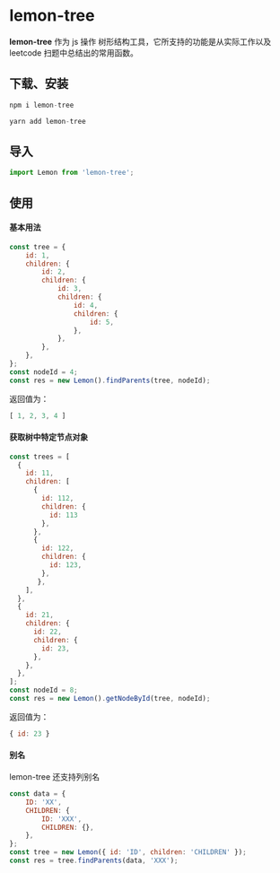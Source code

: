 # lemon-tree

**lemon-tree** 作为 js 操作 树形结构工具，它所支持的功能是从实际工作以及
leetcode 扫题中总结出的常用函数。

## 下载、安装

```javascript
npm i lemon-tree
```

```javascript
yarn add lemon-tree
```

## 导入

```javascript
import Lemon from 'lemon-tree';
```

## 使用

#### 基本用法 

```javascript 1.8
const tree = {
    id: 1,
    children: {
        id: 2,
        children: {
            id: 3,
            children: {
                id: 4,
                children: {
                    id: 5,
                },
            },
        },
    },
};
const nodeId = 4;
const res = new Lemon().findParents(tree, nodeId);
```

返回值为：

```javascript 1.8
[ 1, 2, 3, 4 ]
```

#### 获取树中特定节点对象

```javascript 1.8
const trees = [
  {
    id: 11,
	children: [
      { 
      	id: 112,
      	children: {
      	  id: 113
      	},
	  },
	  {
	  	id: 122,
	  	children: {
	  	  id: 123,
		},
	   },
	],
  },
  {
	id: 21,
	children: {
	  id: 22,
	  children: {
	  	id: 23,
	  },
	},
  },
];
const nodeId = 8;
const res = new Lemon().getNodeById(tree, nodeId);
```

返回值为：
```javascript 1.8
{ id: 23 }
```
#### 别名

lemon-tree 还支持列别名

```javascript 1.8
const data = {
    ID: 'XX',
    CHILDREN: {
        ID: 'XXX',
        CHILDREN: {},
    },
};
const tree = new Lemon({ id: 'ID', children: 'CHILDREN' });
const res = tree.findParents(data, 'XXX');
```